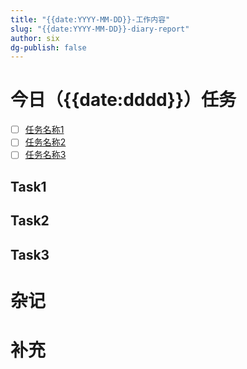 ```yaml
---
title: "{{date:YYYY-MM-DD}}-工作内容"
slug: "{{date:YYYY-MM-DD}}-diary-report"
author: six
dg-publish: false
---
```

# 今日（{{date:dddd}}）任务

- [ ] [任务名称1](#Task1)
- [ ] [任务名称2](#Task2)
- [ ] [任务名称3](#Task3)
## Task1

## Task2

## Task3

# 杂记

# 补充